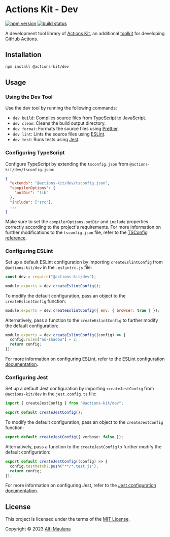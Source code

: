 # Actions Kit - Dev

[![npm version](https://img.shields.io/npm/v/@actions-kit/dev)](https://www.npmjs.com/package/@actions-kit/dev)
[![build status](https://img.shields.io/github/actions/workflow/status/threeal/actions-kit/build.yml?branch=dev@latest)](https://github.com/threeal/actions-kit/actions/workflows/build.yml?query=branch%3Adev%40latest)

A development tool library of [Actions Kit](https://github.com/threeal/actions-kit), an additional [toolkit](https://github.com/actions/toolkit) for developing [GitHub Actions](https://github.com/features/actions).

## Installation

```sh
npm install @actions-kit/dev
```

## Usage

### Using the Dev Tool

Use the dev tool by running the following commands:
- `dev build`: Compiles source files from [TypeScript](https://www.typescriptlang.org/) to JavaScript.
- `dev clean`: Cleans the build output directory.
- `dev format`: Formats the source files using [Prettier](https://prettier.io/).
- `dev lint`: Lints the source files using [ESLint](https://eslint.org/).
- `dev test`: Runs tests using [Jest](https://jestjs.io/).

### Configuring TypeScript

Configure TypeScript by extending the `tsconfig.json` from `@actions-kit/dev/tsconfig.json`:

```json
{
  "extends": "@actions-kit/dev/tsconfig.json",
  "compilerOptions": {
    "outDir": "lib"
  },
  "include": ["src"],
  ...
}
```

Make sure to set the `compilerOptions.outDir` and `include` properties correctly according to the project's requirements.
For more information on further modifications to the `tsconfig.json` file, refer to the [TSConfig reference](https://www.typescriptlang.org/tsconfig).

### Configuring ESLint

Set up a default ESLint configuration by importing `createEslintConfig` from `@actions-kit/dev` in the `.eslintrc.js` file:

```js
const dev = require("@actions-kit/dev");

module.exports = dev.createEslintConfig();
```

To modify the default configuration, pass an object to the `createEslintConfig` function:

```js
module.exports = dev.createEslintConfig({ env: { browser: true } });
```

Alternatively, pass a function to the `createEslintConfig` to further modify the default configuration:

```js
module.exports = dev.createEslintConfig((config) => {
  config.rules["no-shadow"] = 2;
  return config;
});
```

For more information on configuring ESLint, refer to the [ESLint configuration documentation](https://eslint.org/docs/latest/use/configure/).

### Configuring Jest

Set up a default Jest configuration by importing `createJestConfig` from `@actions-kit/dev` in the `jest.config.ts` file:

```ts
import { createJestConfig } from "@actions-kit/dev";

export default createJestConfig();
```

To modify the default configuration, pass an object to the `createJestConfig` function:

```ts
export default createJestConfig({ verbose: false });
```

Alternatively, pass a function to the `createJestConfig` to further modify the default configuration:

```ts
export default createJestConfig((config) => {
  config.testMatch?.push("**/*.test.js");
  return config;
});
```

For more information on configuring Jest, refer to the [Jest configuration documentation](https://jestjs.io/docs/configuration).

## License

This project is licensed under the terms of the [MIT License](./LICENSE).

Copyright © 2023 [Alfi Maulana](https://github.com/threeal)
